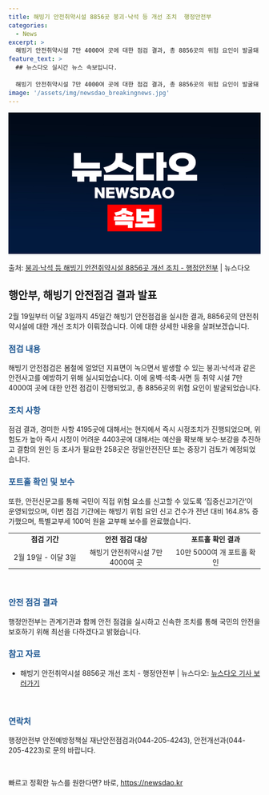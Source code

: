 ```yaml
---
title: 해빙기 안전취약시설 8856곳 붕괴·낙석 등 개선 조치  행정안전부
categories:
  - News
excerpt: >
  해빙기 안전취약시설 7만 4000여 곳에 대한 점검 결과, 총 8856곳의 위험 요인이 발굴돼 조치가 이뤄졌…
feature_text: >
  ## 뉴스다오 실시간 뉴스 속보입니다.

  해빙기 안전취약시설 7만 4000여 곳에 대한 점검 결과, 총 8856곳의 위험 요인이 발굴돼 조치가 이뤄졌…
image: '/assets/img/newsdao_breakingnews.jpg'
---
```


![뉴스다오 속보](/assets/img/newsdao_breakingnews.jpg)

<p>출처: <a href="https://newsdao.kr/3610" rel="dofollow">붕괴·낙석 등 해빙기 안전취약시설 8856곳 개선 조치 - 행정안전부</a> | 뉴스다오</p>

<h2 data-ke-size="size26">행안부, 해빙기 안전점검 결과 발표</h2>
<p data-ke-size="size16">2월 19일부터 이달 3일까지 45일간 해빙기 안전점검을 실시한 결과, 8856곳의 안전취약시설에 대한 개선 조치가 이뤄졌습니다. 이에 대한 상세한 내용을 살펴보겠습니다.</p>

<h3><b><span style="color: #1a5490;">점검 내용</span></b></h3>
<p data-ke-size="size16">해빙기 안전점검은 봄철에 얼었던 지표면이 녹으면서 발생할 수 있는 붕괴·낙석과 같은 안전사고를 예방하기 위해 실시되었습니다. 이에 옹벽·석축·사면 등 취약 시설 7만 4000여 곳에 대한 안전 점검이 진행되었고, 총 8856곳의 위험 요인이 발굴되었습니다.</p>

<h3><b><span style="color: #1a5490;">조치 사항</span></b></h3>
<p data-ke-size="size16">점검 결과, 경미한 사항 4195곳에 대해서는 현지에서 즉시 시정조치가 진행되었으며, 위험도가 높아 즉시 시정이 어려운 4403곳에 대해서는 예산을 확보해 보수·보강을 추진하고 결함의 원인 등 조사가 필요한 258곳은 정밀안전진단 또는 중장기 검토가 예정되었습니다.</p>

<h3><b><span style="color: #1a5490;">포트홀 확인 및 보수</span></b></h3>
<p data-ke-size="size16">또한, 안전신문고를 통해 국민이 직접 위험 요소를 신고할 수 있도록 ‘집중신고기간’이 운영되었으며, 이번 점검 기간에는 해빙기 위험 요인 신고 건수가 전년 대비 164.8% 증가했으며, 특별교부세 100억 원을 교부해 보수를 완료했습니다.</p>

<table>
   <colgroup><col width="177">
   <col width="213">
   <col width="215">
   </colgroup><tbody>
      <tr>
         <td style="text-align: center; height: 17px;"><b>점검 기간</b></td>
         <td style="text-align: center; height: 17px;"><b>안전 점검 대상</b></td>
         <td style="text-align: center; height: 17px;"><b>포트홀 확인 결과</b></td>
      </tr>
      <tr>
         <td style="text-align: center; height: 17px;">2월 19일 - 이달 3일</td>
         <td style="text-align: center; height: 17px;">해빙기 안전취약시설 7만 4000여 곳</td>
         <td style="text-align: center; height: 17px;">10만 5000여 개 포트홀 확인</td>
      </tr>
   </tbody>
</table>
<p data-ke-size="size16">&nbsp;</p>
<h3><b><span style="color: #1a5490;">안전 점검 결과</span></b></h3>
<p data-ke-size="size16">행정안전부는 관계기관과 함께 안전 점검을 실시하고 신속한 조치를 통해 국민의 안전을 보호하기 위해 최선을 다하겠다고 밝혔습니다.</p>
<h3><b><span style="color: #1a5490;">참고 자료</span></b></h3>
<ul>
   <li>해빙기 안전취약시설 8856곳 개선 조치 - 행정안전부 | 뉴스다오: <a href="https://newsdao.kr/3610">뉴스다오 기사 보러가기</a></li>
</ul>
<p data-ke-size="size16">&nbsp;</p>
<h3><b><span style="color: #1a5490;">연락처</span></b></h3>
<p data-ke-size="size16">행정안전부 안전예방정책실 재난안전점검과(044-205-4243), 안전개선과(044-205-4223)로 문의 바랍니다.</p>
<p data-ke-size="size16">&nbsp;</p> 

빠르고 정확한 뉴스를 원한다면? 바로, <a href="https://newsdao.kr" rel="dofollow">https://newsdao.kr</a>


